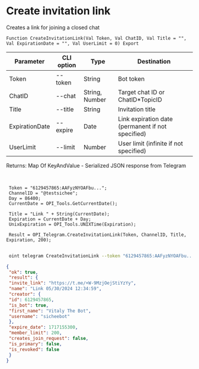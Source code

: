 ﻿---
sidebar_position: 3
---

# Create invitation link
 Creates a link for joining a closed chat



`Function CreateInvitationLink(Val Token, Val ChatID, Val Title = "", Val ExpirationDate = "", Val UserLimit = 0) Export`

 | Parameter | CLI option | Type | Destination |
 |-|-|-|-|
 | Token | --token | String | Bot token |
 | ChatID | --chat | String, Number | Target chat ID or ChatID*TopicID |
 | Title | --title | String | Invitation title |
 | ExpirationDate | --expire | Date | Link expiration date (permanent if not specified) |
 | UserLimit | --limit | Number | User limit (infinite if not specified) |

 
 Returns: Map Of KeyAndValue - Serialized JSON response from Telegram

<br/>




```bsl title="Code example"
 Token = "6129457865:AAFyzNYOAFbu...";
 ChannelID = "@testsichee";
 Day = 86400;
 CurrentDate = OPI_Tools.GetCurrentDate();
 
 Title = "Link " + String(CurrentDate);
 Expiration = CurrentDate + Day;
 UnixExpiration = OPI_Tools.UNIXTime(Expiration);
 
 Result = OPI_Telegram.CreateInvitationLink(Token, ChannelID, Title, Expiration, 200);
```
	


```sh title="CLI command example"
 
 oint telegram CreateInvitationLink --token "6129457865:AAFyzNYOAFbu..." --chat %chat% --title %title% --expire %expire% --limit %limit%

```

```json title="Result"
{
 "ok": true,
 "result": {
 "invite_link": "https://t.me/+W-9MzjOejStiYzYy",
 "name": "Link 05/30/2024 12:34:59",
 "creator": {
 "id": 6129457865,
 "is_bot": true,
 "first_name": "Vitaly The Bot",
 "username": "sicheebot"
 },
 "expire_date": 1717155300,
 "member_limit": 200,
 "creates_join_request": false,
 "is_primary": false,
 "is_revoked": false
 }
}
```
